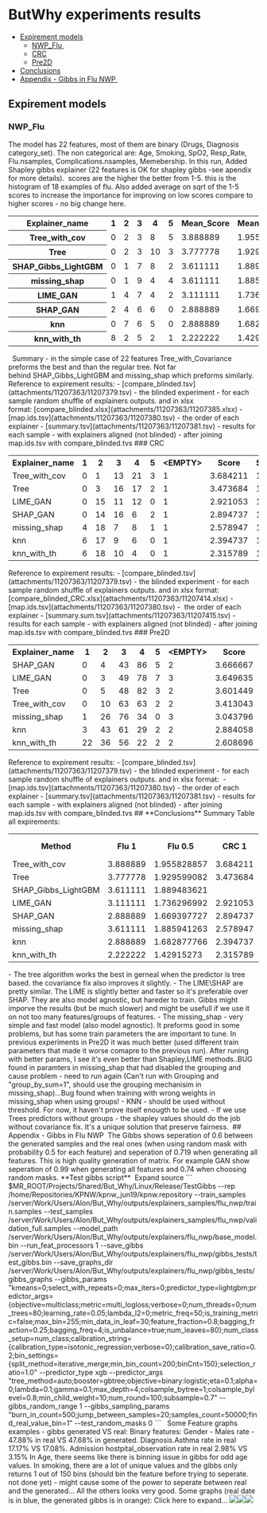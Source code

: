 # ButWhy experiments results
- [Expirement models](#ButWhyexperimentsresults-Expirementmodels)
  - [NWP_Flu ](#ButWhyexperimentsresults-NWP_Flu)
  - [CRC](#ButWhyexperimentsresults-CRC)
  - [Pre2D](#ButWhyexperimentsresults-Pre2D)
- [Conclusions](#ButWhyexperimentsresults-Conclusions)
- [Appendix - Gibbs in Flu NWP ](#ButWhyexperimentsresults-Appendix-GibbsinFluNWP)
## **Expirement models**
### NWP_Flu 
The model has 22 features, most of them are binary (Drugs, Diagnosis category_set). The non categorical are: Age, Smoking, SpO2, Resp_Rate, Flu.nsamples, Complications.nsamples, Memebership.
In this run, Added Shapley gibbs explainer (22 features is OK for shapley gibbs -see apendix for more details). 
scores are the higher the better from 1-5. this is the histogram of 18 examples of flu.
Also added average on sqrt of the 1-5 scores to increase the importance for improving on low scores compare to higher scores - no big change here.
<table><tbody>
<tr>
<th>Explainer_name</th>
<th>1</th>
<th>2</th>
<th>3</th>
<th>4</th>
<th>5</th>
<th>Mean_Score</th>
<th>Mean_of_Sqrt_Score</th>
</tr>
<tr>
<th>Tree_with_cov</th>
<td>0</td>
<td>2</td>
<td>3</td>
<td>8</td>
<td>5</td>
<td>3.888889</td>
<td>1.955828857</td>
</tr>
<tr>
<th>Tree</th>
<td>0</td>
<td>2</td>
<td>3</td>
<td>10</td>
<td>3</td>
<td>3.777778</td>
<td>1.929599082</td>
</tr>
<tr>
<th>SHAP_Gibbs_LightGBM</th>
<td>0</td>
<td>1</td>
<td>7</td>
<td>8</td>
<td>2</td>
<td>3.611111</td>
<td>1.889483621</td>
</tr>
<tr>
<th>missing_shap</th>
<td>0</td>
<td>1</td>
<td>9</td>
<td>4</td>
<td>4</td>
<td>3.611111</td>
<td>1.885941263</td>
</tr>
<tr>
<th>LIME_GAN</th>
<td>1</td>
<td>4</td>
<td>7</td>
<td>4</td>
<td>2</td>
<td>3.111111</td>
<td>1.736296992</td>
</tr>
<tr>
<th>SHAP_GAN</th>
<td>2</td>
<td>4</td>
<td>6</td>
<td>6</td>
<td>0</td>
<td>2.888889</td>
<td>1.669397727</td>
</tr>
<tr>
<th>knn</th>
<td>0</td>
<td>7</td>
<td>6</td>
<td>5</td>
<td>0</td>
<td>2.888889</td>
<td>1.682877766</td>
</tr>
<tr>
<th>knn_with_th</th>
<td>8</td>
<td>2</td>
<td>5</td>
<td>2</td>
<td>1</td>
<td>2.222222</td>
<td>1.42915273</td>
</tr>
</tbody></table>
 
Summary - in the simple case of 22 features Tree_with_Covariance preforms the best and than the regular tree.
Not far behind SHAP_Gibbs_LightGBM and missing_shap which preforms similarly.
 
Reference to expirement results:
- [compare_blinded.tsv](attachments/11207363/11207379.tsv) - the blinded experiment - for each sample random shuffle of explainers outputs. and in xlsx format: [compare_blinded.xlsx](attachments/11207363/11207385.xlsx)
- [map.ids.tsv](attachments/11207363/11207380.tsv) - the order of each explainer
- [summary.tsv](attachments/11207363/11207381.tsv) - results for each sample - with explainers aligned (not blinded) - after joining map.ids.tsv with compare_blinded.tvs
### CRC
<table><tbody>
<tr>
<th>Explainer_name</th>
<th>1</th>
<th>2</th>
<th>3</th>
<th>4</th>
<th>5</th>
<th>&lt;EMPTY&gt;</th>
<th>Score</th>
<th>Score_Sqrt</th>
</tr>
<tr>
<td>Tree_with_cov</td>
<td>0</td>
<td>1</td>
<td>13</td>
<td>21</td>
<td>3</td>
<td>1</td>
<td>3.684211</td>
<td>1.911555</td>
</tr>
<tr>
<td>Tree</td>
<td>0</td>
<td>3</td>
<td>16</td>
<td>17</td>
<td>2</td>
<td>1</td>
<td>3.473684</td>
<td>1.853358</td>
</tr>
<tr>
<td>LIME_GAN</td>
<td>0</td>
<td>15</td>
<td>11</td>
<td>12</td>
<td>0</td>
<td>1</td>
<td>2.921053</td>
<td>1.691204</td>
</tr>
<tr>
<td>SHAP_GAN</td>
<td>0</td>
<td>14</td>
<td>16</td>
<td>6</td>
<td>2</td>
<td>1</td>
<td>2.894737</td>
<td>1.683788</td>
</tr>
<tr>
<td>missing_shap</td>
<td>4</td>
<td>18</td>
<td>7</td>
<td>8</td>
<td>1</td>
<td>1</td>
<td>2.578947</td>
<td>1.574112</td>
</tr>
<tr>
<td>knn</td>
<td>6</td>
<td>17</td>
<td>9</td>
<td>6</td>
<td>0</td>
<td>1</td>
<td>2.394737</td>
<td>1.516581</td>
</tr>
<tr>
<td>knn_with_th</td>
<td>6</td>
<td>18</td>
<td>10</td>
<td>4</td>
<td>0</td>
<td>1</td>
<td>2.315789</td>
<td>1.494115</td>
</tr>
</tbody></table>
Reference to expirement results:
- [compare_blinded.tsv](attachments/11207363/11207379.tsv) - the blinded experiment - for each sample random shuffle of explainers outputs. and in xlsx format: [compare_blinded_CRC.xlsx](attachments/11207363/11207414.xlsx)
- [map.ids.tsv](attachments/11207363/11207380.tsv) -  the order of each explainer
- [summary.sum.tsv](attachments/11207363/11207415.tsv) - results for each sample - with explainers aligned (not blinded) - after joining map.ids.tsv with compare_blinded.tvs
### Pre2D
<table><tbody>
<tr>
<th>Explainer_name</th>
<th>1</th>
<th>2</th>
<th>3</th>
<th>4</th>
<th>5</th>
<th>&lt;EMPTY&gt;</th>
<th>Score</th>
<th>Score_of_Sqrt</th>
</tr>
<tr>
<td>SHAP_GAN</td>
<td>0</td>
<td>4</td>
<td>43</td>
<td>86</td>
<td>5</td>
<td>2</td>
<td>3.666667</td>
<td>1.908082456</td>
</tr>
<tr>
<td>LIME_GAN</td>
<td>0</td>
<td>3</td>
<td>49</td>
<td>78</td>
<td>7</td>
<td>3</td>
<td>3.649635</td>
<td>1.903398585</td>
</tr>
<tr>
<td>Tree</td>
<td>0</td>
<td>5</td>
<td>48</td>
<td>82</td>
<td>3</td>
<td>2</td>
<td>3.601449</td>
<td>1.890708047</td>
</tr>
<tr>
<td>Tree_with_cov</td>
<td>0</td>
<td>10</td>
<td>63</td>
<td>63</td>
<td>2</td>
<td>2</td>
<td>3.413043</td>
<td>1.838648351</td>
</tr>
<tr>
<td>missing_shap</td>
<td>1</td>
<td>26</td>
<td>76</td>
<td>34</td>
<td>0</td>
<td>3</td>
<td>3.043796</td>
<td>1.732886234</td>
</tr>
<tr>
<td>knn</td>
<td>3</td>
<td>43</td>
<td>61</td>
<td>29</td>
<td>2</td>
<td>2</td>
<td>2.884058</td>
<td>1.680713177</td>
</tr>
<tr>
<td>knn_with_th</td>
<td>22</td>
<td>36</td>
<td>56</td>
<td>22</td>
<td>2</td>
<td>2</td>
<td>2.608696</td>
<td>1.582454126</td>
</tr>
</tbody></table>
Reference to expirement results:
- [compare_blinded.tsv](attachments/11207363/11207379.tsv) - the blinded experiment - for each sample random shuffle of explainers outputs. and in xlsx format: 
- [map.ids.tsv](attachments/11207363/11207380.tsv) - the order of each explainer
- [summary.tsv](attachments/11207363/11207381.tsv) - results for each sample - with explainers aligned (not blinded) - after joining map.ids.tsv with compare_blinded.tvs
## **Conclusions**
Summary Table all expirements:
<table><tbody>
<tr>
<th>Method</th>
<th>Flu 1</th>
<th>Flu 0.5</th>
<th>CRC 1</th>
<th>CRC 0.5</th>
<th>Diabetes 1</th>
<th>Diabetes 0.5</th>
<th>L1</th>
<th>L0.5</th>
</tr>
<tr>
<td>Tree_with_cov</td>
<td>3.888889</td>
<td>1.955828857</td>
<td>3.684211</td>
<td>1.912</td>
<td>3.413043</td>
<td>1.8386484</td>
<td>3.662048</td>
<td>1.902011</td>
</tr>
<tr>
<td>Tree</td>
<td>3.777778</td>
<td>1.929599082</td>
<td>3.473684</td>
<td>1.853</td>
<td>3.601449</td>
<td>1.890708</td>
<td>3.617637</td>
<td>1.891222</td>
</tr>
<tr>
<td>SHAP_Gibbs_LightGBM</td>
<td>3.611111</td>
<td>1.889483621</td>
<td> </td>
<td> </td>
<td> </td>
<td> </td>
<td>3.611111</td>
<td>1.889484</td>
</tr>
<tr>
<td>LIME_GAN</td>
<td>3.111111</td>
<td>1.736296992</td>
<td>2.921053</td>
<td>1.691</td>
<td>3.649635</td>
<td>1.9033986</td>
<td>3.227266</td>
<td>1.776967</td>
</tr>
<tr>
<td>SHAP_GAN</td>
<td>2.888889</td>
<td>1.669397727</td>
<td>2.894737</td>
<td>1.684</td>
<td>3.666667</td>
<td>1.9080825</td>
<td>3.150098</td>
<td>1.753756</td>
</tr>
<tr>
<td>missing_shap</td>
<td>3.611111</td>
<td>1.885941263</td>
<td>2.578947</td>
<td>1.574</td>
<td>3.043796</td>
<td>1.7328862</td>
<td>3.077951</td>
<td>1.73098</td>
</tr>
<tr>
<td>knn</td>
<td>2.888889</td>
<td>1.682877766</td>
<td>2.394737</td>
<td>1.517</td>
<td>2.884058</td>
<td>1.6807132</td>
<td>2.722561</td>
<td>1.626724</td>
</tr>
<tr>
<td>knn_with_th</td>
<td>2.222222</td>
<td>1.42915273</td>
<td>2.315789</td>
<td>1.494</td>
<td>2.608696</td>
<td>1.5824541</td>
<td>2.382236</td>
<td>1.501907</td>
</tr>
</tbody></table>
- The tree algorithm works the best in gerneal when the predictor is tree based. the covariance fix also improves it slightly.
- The LIME\SHAP are pretty similar. The LIME is slightly better and faster so it's preferable over SHAP. They are also model agnostic, but hareder to train. Gibbs might imporve the results (but be much slower) and might be usefull if we use it on not too many features/groups of features.
- The missing_shap - very simple and fast model (also model agnostic). It preforms good in some problems, but has some train parameters the are important to tune. In previous experiments in Pre2D it was much better (used different train parameters that made it worse comapre to the previous run). After runing with better params, I see it's even better than Shapley,LIME methods..BUG found in paramters in missing_shap that had disabled the grouping and cause problem - need to run again (Can't run with Grouping and "group_by_sum=1", should use the grouping mechanisim in missing_shap)...Bug found when training with wrong weights in missing_shap when using groups!
- KNN - should be used without threshold. For now, it haven't prove itself enougth to be used.
- If we use Trees predictors without groups - the shapley values should do the job without covariance fix. It's a unique solution that preserve fairness. 
## Appendix - Gibbs in Flu NWP 
The Gibbs shows seperation of 0.6 between the generated samples and the real ones (when using random mask with probability 0.5 for each feature) and seperation of 0.719 when generating all features.
This is high quality generation of matrix. For example GAN show seperation of 0.99 when generating all features and 0.74 when choosing random masks.
**Test gibbs script**
 Expand source
```
$MR_ROOT/Projects/Shared/But_Why/Linux/Release/TestGibbs --rep /home/Repositories/KPNW/kpnw_jun19/kpnw.repository --train_samples /server/Work/Users/Alon/But_Why/outputs/explainers_samples/flu_nwp/train.samples --test_samples /server/Work/Users/Alon/But_Why/outputs/explainers_samples/flu_nwp/validation_full.samples --model_path /server/Work/Users/Alon/But_Why/outputs/explainers/flu_nwp/base_model.bin --run_feat_processors 1 --save_gibbs /server/Work/Users/Alon/But_Why/outputs/explainers/flu_nwp/gibbs_tests/test_gibbs.bin --save_graphs_dir /server/Work/Users/Alon/But_Why/outputs/explainers/flu_nwp/gibbs_tests/gibbs_graphs --gibbs_params "kmeans=0;select_with_repeats=0;max_iters=0;predictor_type=lightgbm;predictor_args={objective=multiclass;metric=multi_logloss;verbose=0;num_threads=0;num_trees=80;learning_rate=0.05;lambda_l2=0;metric_freq=50;is_training_metric=false;max_bin=255;min_data_in_leaf=30;feature_fraction=0.8;bagging_fraction=0.25;bagging_freq=4;is_unbalance=true;num_leaves=80};num_class_setup=num_class;calibration_string={calibration_type=isotonic_regression;verbose=0};calibration_save_ratio=0.2;bin_settings={split_method=iterative_merge;min_bin_count=200;binCnt=150};selection_ratio=1.0" --predictor_type xgb --predictor_args "tree_method=auto;booster=gbtree;objective=binary:logistic;eta=0.1;alpha=0;lambda=0.1;gamma=0.1;max_depth=4;colsample_bytree=1;colsample_bylevel=0.8;min_child_weight=10;num_round=100;subsample=0.7" --gibbs_random_range 1 --gibbs_sampling_params "burn_in_count=500;jump_between_samples=20;samples_count=50000;find_real_value_bin=1"   --test_random_masks 0 
```
 
Some Feature graphs examples - gibbs generated VS real:
Binary features: Gender - Males rate - 47.88% in real VS 47.68% in generated. Diagnosis.Asthma rate in real 17.17% VS 17.08%. Admission hostpital_observation rate in real 2.98% VS 3.15%
In Age, there seems like there is binning issue in gibbs for odd age values. In smoking, there are a lot of unique values and the gibbs only returns 1 out of 150 bins (should bin the feature before trying to seperate. not done yet) - might cause some of the power to seperate between real and the generated...
All the others looks very good. Some graphs (real date is in blue, the generated gibbs is in orange):
Click here to expand...
<img src="/attachments/11207363/11207367.png"/><img src="/attachments/11207363/11207365.png"/><img src="/attachments/11207363/11207366.png"/>
 
 
 
 
 
 
 
 

